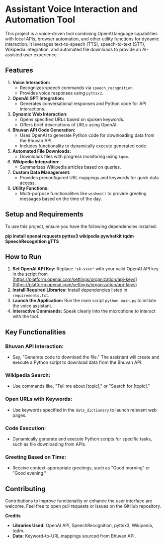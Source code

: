 # **Assistant Voice Interaction and Automation Tool**

This project is a voice-driven tool combining OpenAI language capabilities with local APIs, browser automation, and other utility functions for dynamic interaction. It leverages text-to-speech (TTS), speech-to-text (STT), Wikipedia integration, and automated file downloads to provide an AI-assisted user experience.

## **Features**

1. **Voice Interaction:**  
   * Recognizes speech commands via `speech_recognition`.  
   * Provides voice responses using `pyttsx3`.  
2. **OpenAI GPT Integration:**  
   * Generates conversational responses and Python code for API interactions.  
3. **Dynamic Web Interaction:**  
   * Opens specified URLs based on spoken keywords.  
   * Offers brief descriptions of URLs using OpenAI.  
4. **Bhuvan API Code Generation:**  
   * Uses OpenAI to generate Python code for downloading data from the Bhuvan API.  
   * Includes functionality to dynamically execute generated code.  
5. **Automated File Downloads:**  
   * Downloads files with progress monitoring using `tqdm`.  
6. **Wikipedia Integration:**  
   * Summarizes Wikipedia articles based on queries.  
7. **Custom Data Management:**  
   * Provides preconfigured URL mappings and keywords for quick data access.  
8. **Utility Functions:**  
   * Multi-purpose functionalities like `wishme()` to provide greeting messages based on the time of the day.

## **Setup and Requirements**

To use this project, ensure you have the following dependencies installed:

**pip install openai requests pyttsx3 wikipedia pywhatkit tqdm SpeechRecognition gTTS**

## **How to Run**

1. **Set OpenAI API Key:** Replace `"sk-xxxx"` with your valid OpenAI API key in the script from [https://platform.openai.com/settings/organization/api-keys](https://platform.openai.com/settings/organization/api-keys)  
2. **Install Required Libraries:** Install dependencies listed in `requirements.txt`.  
3. **Launch the Application:** Run the main script `python main.py` to initiate the voice assistant.  
4. **Interactive Commands:** Speak clearly into the microphone to interact with the tool.

## **Key Functionalities**

### **Bhuvan API Interaction:**

* Say, "Generate code to download the file." The assistant will create and execute a Python script to download data from the Bhuvan API.

### **Wikipedia Search:**

* Use commands like, "Tell me about \[topic\]," or "Search for \[topic\]."

### **Open URLs with Keywords:**

* Use keywords specified in the `data_dictionary` to launch relevant web pages.

### **Code Execution:**

* Dynamically generate and execute Python scripts for specific tasks, such as file downloading from APIs.

### **Greeting Based on Time:**

* Receive context-appropriate greetings, such as "Good morning" or "Good evening."

## **Contributing**

Contributions to improve functionality or enhance the user interface are welcome. Feel free to open pull requests or issues on the GitHub repository.

**Credits**

* **Libraries Used:** OpenAI API, SpeechRecognition, pyttsx3, Wikipedia, tqdm.  
* **Data:** Keyword-to-URL mappings sourced from Bhuvan API.

